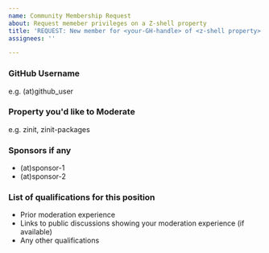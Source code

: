 ```yaml
---
name: Community Membership Request
about: Request memeber privileges on a Z-shell property
title: 'REQUEST: New member for <your-GH-handle> of <z-shell property>'
assignees: ''

---
```


### GitHub Username
e.g. (at)github_user

### Property you'd like to Moderate
e.g. zinit, zinit-packages

### Sponsors if any

- (at)sponsor-1
- (at)sponsor-2

### List of qualifications for this position

- Prior moderation experience
- Links to public discussions showing your moderation experience (if available)
- Any other qualifications
